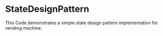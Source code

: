 # StateDesignPattern
This Code demonstrates a simple state design pattern implementation for vending machine.
